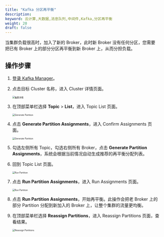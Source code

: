 ```yaml
---
title: "Kafka 分区再平衡"
description: 
keyword: 云计算,大数据,消息队列,中间件,Kafka,分区再平衡
weight: 20
draft: false
---
```


当集群负载很高时，加入了新的 Broker，此时新 Broker 没有任何分区，您需要把已有 Broker 上的部分分区再平衡到新 Broker 上，从而分担负载。

## 操作步骤

1. [登录 Kafka Manager](/middware/kafka/manual/kafka_manager/access_kafka_manager)。
2. 点击目标 Cluster 名称，进入 Cluster 详情页面。

   <img src="/middware/kafka/_images/cluster_detail.png" alt="集群详情" style="zoom:50%;" />

3. 在顶部菜单栏选择 **Topic** > **List**，进入 Topic List 页面。

   <img src="/middware/kafka/_images/generate_partition.png" alt="Generate Partition" style="zoom:50%;" />

4. 点击 **Generate Partition Assignments**，进入 Confirm Assignments 页面。

   <img src="/middware/kafka/_images/generate_partition_01.png" alt="Generate Partition" style="zoom:50%;" />

5. 勾选左侧所有 Topic，勾选右侧所有 Broker，点击 **Generate Partition Assignments**，系统会根据当前情况自动生成推荐的再平衡分配列表。
6. 回到 Topic List 页面。

   <img src="/middware/kafka/_images/run_partition.png" alt="Run Partition" style="zoom:50%;" /> 

7. 点击 **Run Partition Assignments**，进入 Run Assignments 页面。

   <img src="/middware/kafka/_images/run_partition_01.png" alt="Run Partition" style="zoom:50%;" /> 

8. 点击 **Run Partition Assignments**，开始再平衡。此操作会把老 Broker 上的部分 Partition 分配到新加入的 Broker 上，让整个集群的流量更均衡。
9. 在顶部菜单栏选择 **Reassign Partitions**，进入 Reassign Partitions 页面，查看结果。

   <img src="/middware/kafka/_images/reassign_partitions.png" alt="Reassign Partitions" style="zoom:50%;" /> 
